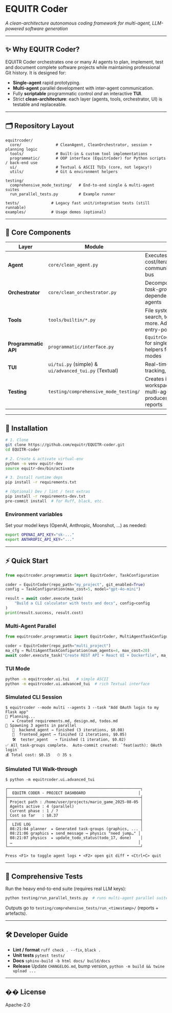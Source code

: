 # EQUITR Coder

*A clean-architecture autonomous coding framework for multi-agent, LLM-powered software generation*

---

## ✨ Why EQUITR Coder?
EQUITR Coder orchestrates one or many AI agents to plan, implement, test and document complete software projects while maintaining professional Git history.  It is designed for:

* **Single-agent** rapid prototyping.
* **Multi-agent** parallel development with inter-agent communication.
* Fully **scriptable** programmatic control *and* an interactive **TUI**.
* Strict **clean-architecture**: each layer (agents, tools, orchestrator, UI) is testable and replaceable.

---

## 🗂️ Repository Layout
```
equitrcoder/
  core/               # CleanAgent, CleanOrchestrator, session + planning logic
  tools/              # Built-in & custom tool implementations
  programmatic/       # OOP interface (EquitrCoder) for Python scripts / back-end use
  ui/                 # Textual & ASCII TUIs (core, not legacy!)
  utils/              # Git & environment helpers

testing/
  comprehensive_mode_testing/   # End-to-end single & multi-agent suites
  run_parallel_tests.py         # Example runner

tests/              # Legacy fast unit/integration tests (still runnable)
examples/           # Usage demos (optional)
```
---

## 🔑 Core Components
| Layer | Module | Highlights |
|-------|--------|------------|
| **Agent** | `core/clean_agent.py` | Executes tool calls, tracks cost/iterations, communicates via message bus |
| **Orchestrator** | `core/clean_orchestrator.py` | Decomposes tasks into *task-groups*, resolves dependencies, coordinates agents |
| **Tools** | `tools/builtin/*.py` | File system, Git, shell, search, todo management & more.  Add your own via entry-points |
| **Programmatic API** | `programmatic/interface.py` | `EquitrCoder.execute_task()` for single tasks; factory helpers for single/multi modes |
| **TUI** | `ui/tui.py` (simple) & `ui/advanced_tui.py` (Textual) | Real-time status, cost tracking, git diff viewer |
| **Testing** | `testing/comprehensive_mode_testing/` | Creates isolated workspaces, runs single & multi-agent flows, produces Markdown reports |

---

## 🚀 Installation
```bash
# 1. Clone
git clone https://github.com/equitr/EQUITR-coder.git
cd EQUITR-coder

# 2. Create & activate virtual-env
python -m venv equitr-dev
source equitr-dev/bin/activate

# 3. Install runtime deps
pip install -r requirements.txt

# (Optional) Dev / lint / test extras
pip install -r requirements-dev.txt
pre-commit install  # for Ruff, black, etc.
```

### Environment variables
Set your model keys (OpenAI, Anthropic, Moonshot, …) as needed:
```bash
export OPENAI_API_KEY="sk-..."
export ANTHROPIC_API_KEY="..."
```

---

## ⚡ Quick Start
```python
from equitrcoder.programmatic import EquitrCoder, TaskConfiguration

coder = EquitrCoder(repo_path="my_project", git_enabled=True)
config = TaskConfiguration(max_cost=5, model="gpt-4o-mini")

result = await coder.execute_task(
    "Build a CLI calculator with tests and docs", config=config
)
print(result.success, result.cost)
```

### Multi-Agent Parallel
```python
from equitrcoder.programmatic import EquitrCoder, MultiAgentTaskConfiguration

coder = EquitrCoder(repo_path="multi_project")
ma_cfg = MultiAgentTaskConfiguration(num_agents=4, max_cost=20)
await coder.execute_task("Create REST API + React UI + Dockerfile", ma_cfg)
```

### TUI Mode
```bash
python -m equitrcoder.ui.tui   # simple ASCII
python -m equitrcoder.ui.advanced_tui  # rich Textual interface
```

### Simulated CLI Session

```text
$ equitrcoder --mode multi --agents 3 --task "Add OAuth login to my Flask app"
📄 Planning...
   ▸ Created requirements.md, design.md, todos.md
🤖 Spawning 3 agents in parallel
   🧠  backend_agent → finished (3 iterations, $0.08)
   🎨  frontend_agent → finished (2 iterations, $0.05)
   🛠️  tester_agent   → finished (1 iteration, $0.02)
✅ All task-groups complete.  Auto-commit created: `feat(auth): OAuth login`
💰 Total cost: $0.15   ⏱ 35 s
```

### Simulated TUI Walk-through

```text
$ python -m equitrcoder.ui.advanced_tui

┌──────────────────────────────────────────────────────────┐
│  EQUITR CODER ‑ PROJECT DASHBOARD                       │
├──────────────────────────────────────────────────────────┤
│ Project path : /home/user/projects/mario_game_2025-08-05 │
│ Agents active : 4 (parallel)                             │
│ Current phase : 1 / ?                                    │
│ Cost so far   : $0.37                                    │
├──────────────────────────────────────────────────────────┤
│  LIVE LOG                                                │
│ 08:21:04 planner  ▸ Generated task-groups (graphics, ... │
│ 08:21:06 graphics ▸ send_message → physics "need jump…" │
│ 08:21:07 physics  ▸ update_todo_status(todo_17, done)    │
│ …                                                       │
└──────────────────────────────────────────────────────────┘

Press <F1> to toggle agent logs • <F2> open git diff • <Ctrl+C> quit
```

---

## 🧪 Comprehensive Tests
Run the heavy end-to-end suite (requires real LLM keys):
```bash
python testing/run_parallel_tests.py  # runs multi-agent parallel suite
```
Outputs go to `testing/comprehensive_tests/run_<timestamp>/` (reports + artefacts).

---

## 🛠️ Developer Guide
* **Lint / format**  `ruff check . --fix`, `black .`
* **Unit tests**     `pytest tests/`
* **Docs**           `sphinx-build -b html docs/ build/docs`
* **Release**        Update `CHANGELOG.md`, bump version, `python -m build && twine upload ...`

---

## �� License
Apache-2.0 